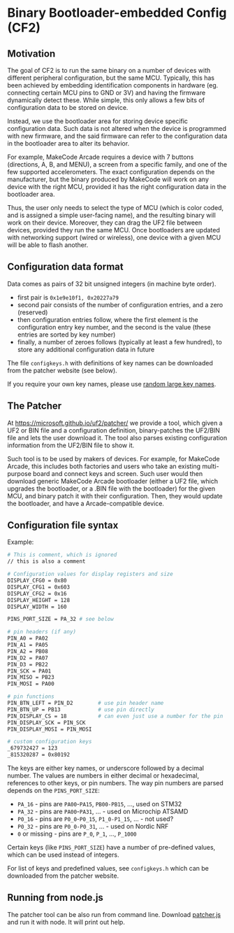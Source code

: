 # Binary Bootloader-embedded Config (CF2)

## Motivation

The goal of CF2 is to run the same binary on a number of devices with different
peripheral configuration, but the same MCU.
Typically, this has been achieved by embedding identification components in hardware
(eg. connecting certain MCU pins to GND or 3V) and having the firmware dynamically
detect these.
While simple, this only allows a few bits of configuration data to be stored on device.

Instead, we use the bootloader area for storing device specific configuration data.
Such data is not altered when the device is programmed with new firmware,
and the said firmware can refer to the configuration data in the bootloader area to
alter its behavior.

For example, MakeCode Arcade requires a device with 7 buttons (directions, A, B, and MENU),
a screen from a specific family, and one of the few supported accelerometers.
The exact configuration depends on the manufacturer, but the binary produced by MakeCode
will work on any device with the right MCU, provided it has the right configuration
data in the bootloader area.

Thus, the user only needs to select the type of MCU (which is color coded, 
and is assigned a simple user-facing name), and the resulting binary will work
on their device.
Moreover, they can drag the UF2 file between devices, provided they run the same MCU.
Once bootloaders are updated with networking support (wired or wireless), one device with 
a given MCU will be able to flash another.

## Configuration data format

Data comes as pairs of 32 bit unsigned integers (in machine byte order).
* first pair is `0x1e9e10f1, 0x20227a79`
* second pair consists of the number of configuration entries, and a zero (reserved)
* then configuration entries follow, where the first element is the configuration
  entry key number, and the second is the value (these entries are sorted by key number)
* finally, a number of zeroes follows (typically at least a few hundred), 
  to store any additional configuration data in future

The file `configkeys.h` with definitions of key names can be downloaded from the 
patcher website (see below).

If you require your own key names, please use 
[random large key names](https://github.com/Microsoft/uf2#picking-numbers-at-random).

## The Patcher

At https://microsoft.github.io/uf2/patcher/ we provide a tool, which given a UF2 or BIN file
and a configuration definition, binary-patches the UF2/BIN file and lets the user download it.
The tool also parses existing configuration information from the UF2/BIN file to show it.

Such tool is to be used by makers of devices.
For example, for MakeCode Arcade, this includes both factories and users who take an existing
multi-purpose board and connect keys and screen.
Such user would then download generic MakeCode Arcade bootloader (either a UF2 file,
which upgrades the bootloader, or a .BIN file with the bootloader) for the given MCU,
and binary patch it with their configuration.
Then, they would update the bootloader, and have a Arcade-compatible device.

## Configuration file syntax

Example:

```bash
# This is comment, which is ignored
// this is also a comment

# Configuration values for display registers and size
DISPLAY_CFG0 = 0x80
DISPLAY_CFG1 = 0x603
DISPLAY_CFG2 = 0x16
DISPLAY_HEIGHT = 128
DISPLAY_WIDTH = 160

PINS_PORT_SIZE = PA_32 # see below

# pin headers (if any)
PIN_A0 = PA02
PIN_A1 = PA05
PIN_A2 = PB08
PIN_D2 = PA07
PIN_D3 = PB22
PIN_SCK = PA01
PIN_MISO = PB23
PIN_MOSI = PA00

# pin functions
PIN_BTN_LEFT = PIN_D2        # use pin header name
PIN_BTN_UP = PB13            # use pin directly
PIN_DISPLAY_CS = 18          # can even just use a number for the pin
PIN_DISPLAY_SCK = PIN_SCK
PIN_DISPLAY_MOSI = PIN_MOSI

# custom configuration keys
_679732427 = 123
_815320287 = 0x80192
```

The keys are either key names, or underscore followed by a decimal number.
The values are numbers in either decimal or hexadecimal,
references to other keys, or pin numbers.
The way pin numbers are parsed depends on the `PINS_PORT_SIZE`:
* `PA_16` - pins are `PA00`-`PA15`, `PB00-PB15`, ..., used on STM32
* `PA_32` - pins are `PA00`-`PA31`, ... - used on Microchip ATSAMD
* `P0_16` - pins are `P0_0`-`P0_15`, `P1_0-P1_15`, ... - not used?
* `P0_32` - pins are `P0_0-P0_31`, ... - used on Nordic NRF
* `0` or missing - pins are `P_0`, `P_1`, ..., `P_1000`

Certain keys (like `PINS_PORT_SIZE`) have a number of pre-defined values,
which can be used instead of integers.

For list of keys and predefined values, see `configkeys.h` which can be downloaded
from the patcher website.

## Running from node.js

The patcher tool can be also run from command line.
Download [patcher.js](https://raw.githubusercontent.com/Microsoft/uf2/master/patcher/patcher.js)
and run it with node. It will print out help.
